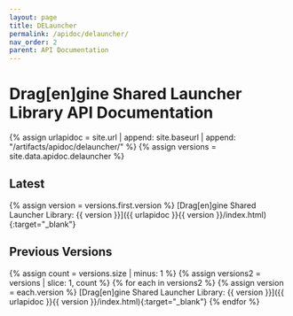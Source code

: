 ```yaml
---
layout: page
title: DELauncher
permalink: /apidoc/delauncher/
nav_order: 2
parent: API Documentation
---
```


# Drag[en]gine Shared Launcher Library API Documentation

{% assign urlapidoc = site.url | append: site.baseurl | append: "/artifacts/apidoc/delauncher/" %}
{% assign versions = site.data.apidoc.delauncher %}

## Latest
{% assign version = versions.first.version %}
[Drag[en]gine Shared Launcher Library: {{ version }}]({{ urlapidoc }}{{ version }}/index.html){:target="_blank"}

## Previous Versions
{% assign count = versions.size | minus: 1 %}
{% assign versions2 = versions | slice: 1, count %}
{% for each in versions2 %}
  {% assign version = each.version %}
  [Drag[en]gine Shared Launcher Library: {{ version }}]({{ urlapidoc }}{{ version }}/index.html){:target="_blank"}
{% endfor %}
